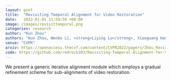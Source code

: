 ```yaml
---
layout: post
title:  "Revisiting Temporal Alignment for Video Restoration"
date:   2022-01-01 11:59:59 +00:00
image: /images/revisittemporal.png
categories: research
author: "Kun Zhou"
authors: "Kun Zhou, Wenbo Li, <strong>Liying Lu</strong>, Xiaoguang Han, Jiangbo Lu"
venue: "CVPR"
arxiv: https://openaccess.thecvf.com/content/CVPR2022/papers/Zhou_Revisiting_Temporal_Alignment_for_Video_Restoration_CVPR_2022_paper.pdf
code: https://github.com/redrock303/Revisiting-Temporal-Alignment-for-Video-Restoration
---
```

We present a generic iterative alignment module which employs a gradual refinement scheme for sub-alignments of video restoration.